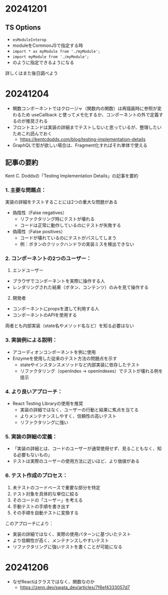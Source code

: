 # 20241201
## TS Options
- `esModuleInterop`
- moduleをCommonJSで指定する時
- `import * as myModule from './myModule';`
- `import myModule from './myModule';`
- のように指定できるようになる

詳しくはまた後日調べよう

# 20241204
 - 関数コンポーネントではクロージャ（関数内の関数）は再描画時に参照が変わるため useCallback と使ってメモ化するか、コンポーネントの外で定義するのが推奨される
 - フロントエンドは実装の詳細までテストしないと思っているが、整理したいためこれ読んでおく
   - https://kentcdodds.com/blog/testing-implementation-details
 - GraphQLで型が欲しい場合は、Fragment化すればそれ単体で使える

## 記事の要約

Kent C. Doddsの「Testing Implementation Details」の記事を要約

### 1. 主要な問題点：
実装の詳細をテストすることには2つの重大な問題がある
- 偽陰性（False negatives）
  - リファクタリング時にテストが壊れる
  - コードは正常に動作しているのにテストが失敗する
- 偽陽性（False positives）
  - コードが壊れているのにテストがパスしてしまう
  - 例：ボタンのクリックハンドラの実装ミスを検出できない

### 2. コンポーネントの2つのユーザー：
1. エンドユーザー
- ブラウザでコンポーネントを実際に操作する人
- レンダリングされた結果（ボタン、コンテンツ）のみを見て操作する

2. 開発者
- コンポーネントにpropsを渡して利用する人
- コンポーネントのAPIを使用する

両者とも内部実装（state名やメソッド名など）を知る必要はない

### 3. 実装例による説明：
- アコーディオンコンポーネントを例に使用
- Enzymeを使用した従来のテスト方法の問題点を示す
  - stateやインスタンスメソッドなど内部実装に依存したテスト
  - リファクタリング（openIndex → openIndexes）でテストが壊れる例を提示

### 4. より良いアプローチ：
- React Testing Libraryの使用を推奨
  - 実装の詳細ではなく、ユーザーの行動と結果に焦点を当てる
  - よりメンテナンスしやすく、信頼性の高いテスト
  - リファクタリングに強い

### 5. 実装の詳細の定義：
- 「実装の詳細とは、コードのユーザーが通常使用せず、見ることもなく、知る必要もないもの」
- テストは実際のユーザーの使用方法に近いほど、より価値がある

### 6. テスト作成のプロセス：
1. 未テストのコードベースで重要な部分を特定
2. テスト対象を具体的な単位に絞る
3. そのコードの「ユーザー」を考える
4. 手動テストの手順を書き出す
5. その手順を自動テストに変換する

このアプローチにより：
- 実装の詳細ではなく、実際の使用パターンに基づいたテスト
- より信頼性が高く、メンテナンスしやすいテスト
- リファクタリングに強いテストを書くことが可能になる​​​​​​​​​​​​​​​​

# 20241206
 - なぜReactはクラスではなく、関数なのか
   - https://zenn.dev/swata_dev/articles/7f8ef4333057d7



